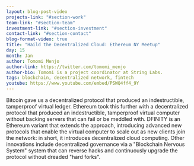 ```yaml
---
layout: blog-post-video
projects-link: "#section-work"
team-link: "#section-team"
investment-link: "#section-investment"
contact-link: "#section-contact"
blog-format-video: true
title: "Haild the Decentralized Cloud: Ethereum NY Meetup"
day: 15
month: Jan
author: Tomomi Menjo
author-link: https://twitter.com/tomomi_menjo
author-bio: Tomomi is a project coordinator at String Labs.
tags: blockchain, decentralized network, fintech
youtube: https://www.youtube.com/embed/PSWQ4ff4_9Y
---
```


Bitcoin gave us a decentralized protocol that produced an indestructible, tamperproof virtual ledger. Ethereum took this further with a decentralized protocol that produced an indestructible, tamperproof virtual computer without backing servers that can fail or be meddled with. DFINITY is an Ethereum variant that extends the approach, introducing advanced new protocols that enable the virtual computer to scale out as new clients join the network: in short, it introduces decentralized cloud computing. Other innovations include decentralized governance via a "Blockchain Nervous System" system that can reverse hacks and continuously upgrade the protocol without dreaded "hard forks".
